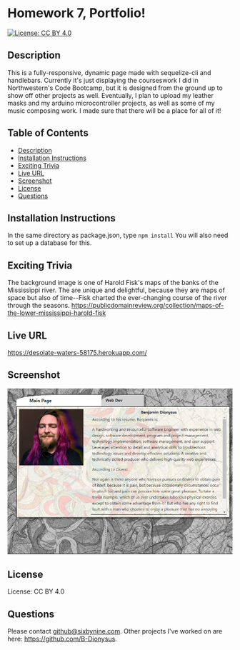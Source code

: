 # Homework 7, Portfolio!
[![License: CC BY 4.0](https://img.shields.io/badge/License-CC%20BY%204.0-lightgrey.svg)](https://creativecommons.org/licenses/by/4.0/)
## Description
This is a fully-responsive, dynamic page made with sequelize-cli and handlebars. Currently it's just displaying the courseswork I did in Northwestern's Code Bootcamp, but it is designed from the ground up to show off other projects as well. Eventually, I plan to upload my leather masks and my arduino microcontroller projects, as well as some of my music composing work. I made sure that there will be a place for all of it!

## Table of Contents
* [Description](#description)
* [Installation Instructions](#Installation%20Instructions)
* [Exciting Trivia](#Exciting%20Trivia)
* [Live URL](#Live%20URL)
* [Screenshot](#Screenshot)
* [License](#License)
* [Questions](#Questions)
## Installation Instructions
In the same directory as package.json, type ```npm install```
You will also need to set up a database for this.
## Exciting Trivia
The background image is one of Harold Fisk's maps of the banks of the Mississippi river. The are unique and delightful, because they are maps of space but also of time--Fisk charted the ever-changing course of the river through the seasons.
https://publicdomainreview.org/collection/maps-of-the-lower-mississippi-harold-fisk
## Live URL
https://desolate-waters-58175.herokuapp.com/
## Screenshot
![screenshot](https://raw.githubusercontent.com/B-Dionysus/portfolio/main/portfolioScreenshot.PNG)
## License
License: CC BY 4.0
## Questions
Please contact github@sixbynine.com.
Other projects I've worked on are here: https://github.com/B-Dionysus.
